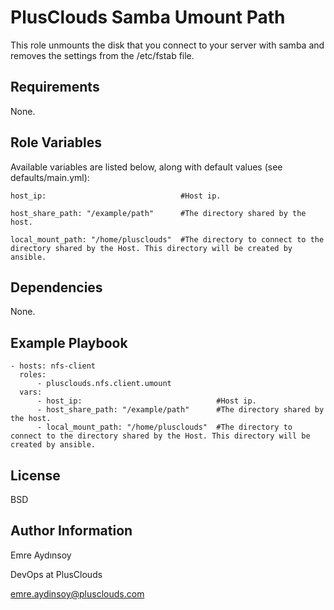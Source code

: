 PlusClouds Samba Umount Path
=========

This role unmounts the disk that you connect to your server with samba and removes the settings from the /etc/fstab file.


Requirements
------------

None.

Role Variables
--------------

Available variables are listed below, along with default values (see defaults/main.yml):

    host_ip:                              #Host ip.

    host_share_path: "/example/path"      #The directory shared by the host.

    local_mount_path: "/home/plusclouds"  #The directory to connect to the directory shared by the Host. This directory will be created by ansible.


Dependencies
------------

None.

Example Playbook
----------------


    - hosts: nfs-client
      roles:
          - plusclouds.nfs.client.umount
      vars:
          - host_ip:                              #Host ip.
          - host_share_path: "/example/path"      #The directory shared by the host.
          - local_mount_path: "/home/plusclouds"  #The directory to connect to the directory shared by the Host. This directory will be created by ansible.

License
-------

BSD

Author Information
------------------

Emre Aydınsoy

DevOps at PlusClouds

emre.aydinsoy@plusclouds.com
